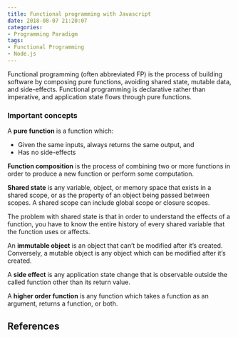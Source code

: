```yaml
---
title: Functional programming with Javascript
date: 2018-08-07 21:20:07
categories:
- Programming Paradigm
tags:
- Functional Programming
- Node.js
---
```


Functional programming (often abbreviated FP) is the process of building software by composing pure functions, avoiding shared state, mutable data, and side-effects. Functional programming is declarative rather than imperative, and application state flows through pure functions.

<!-- more -->

### Important concepts

A **pure function** is a function which:
* Given the same inputs, always returns the same output, and
* Has no side-effects

**Function composition** is the process of combining two or more functions in order to produce a new function or perform some computation.

**Shared state** is any variable, object, or memory space that exists in a shared scope, or as the property of an object being passed between scopes. A shared scope can include global scope or closure scopes.

The problem with shared state is that in order to understand the effects of a function, you have to know the entire history of every shared variable that the function uses or affects.

An **immutable object** is an object that can’t be modified after it’s created. Conversely, a mutable object is any object which can be modified after it’s created.

A **side effect** is any application state change that is observable outside the called function other than its return value.

A **higher order function** is any function which takes a function as an argument, returns a function, or both.

## References
